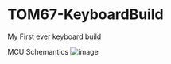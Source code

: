 # TOM67-KeyboardBuild
 My First ever keyboard build
 
 
 MCU Schemantics
 ![image](https://user-images.githubusercontent.com/56707661/150391512-9a9f3b1c-709b-43bd-9b0e-8fb68b24a0c2.png)

